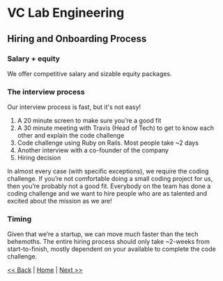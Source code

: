 # VC Lab Engineering
## Hiring and Onboarding Process

### Salary + equity

We offer competitive salary and sizable equity packages.

### The interview process

Our interview process is fast, but it's not easy!

1. A 20 minute screen to make sure you’re a good fit
2. A 30 minute meeting with Travis (Head of Tech) to get to know each other and explain the code challenge
3. Code challenge using Ruby on Rails. Most people take ~2 days
4. Another interview with a co-founder of the company
5. Hiring decision

In almost every case (with specific exceptions), we require the coding challenge. If you’re not comfortable doing a small coding project for us, then you’re probably not a good fit. Everybody on the team has done a coding challenge and we want to hire people who are as talented and excited about the mission as we are!

### Timing

Given that we’re a startup, we can move much faster than the tech behemoths. The entire hiring process should only take ~2-weeks from start-to-finish, mostly dependent on your available to complete the code challenge.

[<< Back](who-we-are-looking-for.md)  |  [Home](README.md)  |  [Next >>](questions.md)